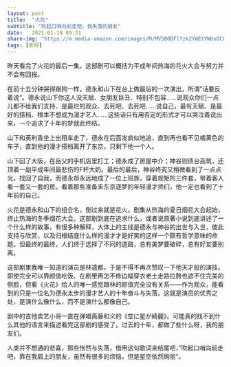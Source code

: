 ```yaml
---
layout: post
title:  "火花" 
subtitle: "吹起口哨向前走吧，我失落的朋友"
date:   2021-01-19 09:31
share-img: "https://m.media-amazon.com/images/M/MV5BODFlYzk2YWEtYWUxOC00NGQwLWE0NDEtMDdmYTU0ZGIxZmQ2XkEyXkFqcGdeQXVyMjI1ODY4OTk@._V1_.jpg"
tags: [影视]
---
```


昨天看完了火花的最后一集。这部剧可以概括为平成年间热海的花火大会与努力并不会有回报。

在前十五分钟哭得跟狗一样。德永和山下在台上做最后的一次演出，所谓”话要反着说“。德永说山下你这人没天赋、女朋友巨丑、特别不包容……说观众你们一点儿都不给我们支持、是最烂的观众、去死吧、去死吧……说自己，最有天赋、是最好的搭档、根本不想成为漫才艺人……这些话只有用否定的形式才可以哭泣着说出来，一个追求了十年的梦就此终结。

山下和英利香坐上出租车走了，德永在后面发疯似地追，直到再也看不见橘黄色的车子，直到他的漫才搭档离开了东京，只剩下他一个人。

山下回了大阪，在岳父的手机店里打工；德永成了房屋中介；神谷则债台高筑，还顶着一副平成年间最悲伤的F杯大奶。最后的最后，神谷终究又稍微看到了一点点光，找回了自我，而德永却永远地成了一位上班族，穿着规矩的三件套，带着客人看一套又一套的房。看着那些准备来东京逐梦的年轻漫才师们，他一定也看到了十年前的自己。

火花是德永和山下的组合名，倒过来就是花火。剧集从热海的夏日烟花大会起始，终止热海的冬季烟花大会。这部剧到底在追求什么，或者说原著小说到底讲述了一个什么样的故事，有很多种解释，大体上的主线是德永与神谷的出世与入世，彼此支持与欣赏，以及归根结底什么样的漫才才是好笑的这样一个颇有哲学意味的命题。但最终的最终，人们终于选择了不同的道路，总有美梦要破碎，总有好友要别离。

这部剧里我唯一知道的演员是林遣都，于是不得不再次赞叹一下他天才般的演技。即使完全可以靠颜值吃饭、在剧里再怎不修边幅穿衣老土走路拉胯也遮不住完美的侧脸，但看《火花》给人的唯一感觉跟林的颜值完全没有关系——作为观众，能看到的只是一位名为德永太步的漫才艺人的十年奋斗与失落。这就是演员的优秀之处，是演什么像什么，而不是演什么都像自己。

剧中的吉他卖艺小哥一直在弹唱斋藤和义的《空に星が綺麗》。可能真的找不到什么其他的语言来描述看完这部剧的感受了。过去的十年，都做了些什么呀，我的朋友们。

人类并不想通的悲喜，那些怅然与失落，借用这句歌词来结尾吧，”吹起口哨向前走吧，靠在我肩上的朋友，虽然有很多的烦恼，但是星空依然绚丽“。

